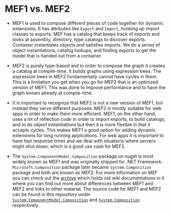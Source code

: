 # MEF1 vs. MEF2

* MEF1 is used to compose different pieces of code together for dynamic extensions. It has attributes like `Export` and `Import`, hooking up import classes to exports. MEF has a catalog that keeps track of exports and looks at assembly, directory, type catalogs to discover exports. Container instantiates objects and satisfies imports. We do a series of object instantiations, catalog lookups, and finding exports to get the model that is handed out from a container.

* MEF2 is purely type-based and in order to compose the graph it creates a catalog at compile-time. It builds graphs using expression trees. The expression trees in MEF2 fundamentally cannot have cycles in them. This is a limitation you get when you go for MEF2 that is an optimzed version of MEF1. This was done to improve performance and to have the graph known already at compile-time.

* It is important to recognize that MEF2 is not a new version of MEF1, but instead they serve different purposes. MEF2 is mostly suitable for web apps in order to make them more efficient. MEF1, on the other hand, uses a lot of reflection code in order to import exports, to build catalogs, and to do object instantiations but then it is more flexible in that it accepts cycles. This makes MEF1 a good option for adding dynamic extensions for long running applications. For web apps it is important to have fast response times and we deal with situations where servers might shut down, which is a good use case for MEF2.

* The `System.ComponentModel.Composition` package on nuget is most widely known as MEF1 and was originally shipped for .NET Framework. `Microsoft.Composition` package later became `System.Composition` package and both are known as MEF2. For more information on MEF you can check out the [archive](https://github.com/microsoftarchive/mef) which holds old wiki documentations in it where you can find out more about differences between MEF1 and MEF2 and links to other material. The source code for MEF1 and MEF2 can be found in this repository under [`System.ComponentModel.Composition`](https://github.com/dotnet/runtime/tree/main/src/libraries/System.ComponentModel.Composition) and [`System.Composition`](https://github.com/dotnet/runtime/tree/main/src/libraries/System.Composition) respectively.
